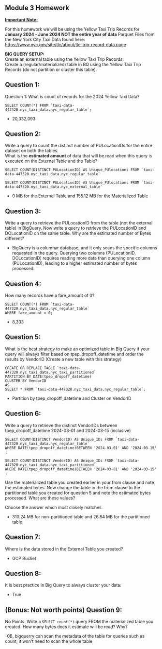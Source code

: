 ## Module 3 Homework

<b><u>Important Note:</b></u> <p> For this homework we will be using the Yellow Taxi Trip Records for **January 2024 - June 2024 NOT the entire year of data** 
Parquet Files from the New York
City Taxi Data found here: </br> https://www.nyc.gov/site/tlc/about/tlc-trip-record-data.page </br>






<b>BIG QUERY SETUP:</b></br>
Create an external table using the Yellow Taxi Trip Records. </br>
Create a (regular/materialized) table in BQ using the Yellow Taxi Trip Records (do not partition or cluster this table). </br>
</p>

## Question 1:
Question 1: What is count of records for the 2024 Yellow Taxi Data?
```
SELECT COUNT(*) FROM `taxi-data-447320.nyc_taxi_data.nyc_regular_table`;
```
- 20,332,093



## Question 2:
Write a query to count the distinct number of PULocationIDs for the entire dataset on both the tables.</br> 
What is the **estimated amount** of data that will be read when this query is executed on the External Table and the Table?

```
SELECT COUNT(DISTINCT PULocationID) AS Unique_PUlocations FROM `taxi-data-447320.nyc_taxi_data.nyc_regular_table` 

SELECT COUNT(DISTINCT PULocationID) AS Unique_PUlocations FROM `taxi-data-447320.nyc_taxi_data.nyc_external_table`

```

- 0 MB for the External Table and 155.12 MB for the Materialized Table


## Question 3:
Write a query to retrieve the PULocationID from the table (not the external table) in BigQuery. Now write a query to retrieve the PULocationID and DOLocationID on the same table. Why are the estimated number of Bytes different?

- BigQuery is a columnar database, and it only scans the specific columns requested in the query. Querying two columns (PULocationID, DOLocationID) requires 
reading more data than querying one column (PULocationID), leading to a higher estimated number of bytes processed.

## Question 4:
How many records have a fare_amount of 0?

``` 
SELECT COUNT(*) FROM `taxi-data-447320.nyc_taxi_data.nyc_regular_table` 
WHERE fare_amount = 0; 
```
- 8,333

## Question 5:
What is the best strategy to make an optimized table in Big Query if your query will always filter based on tpep_dropoff_datetime and order the results by VendorID (Create a new table with this strategy)
``` 
CREATE OR REPLACE TABLE `taxi-data-447320.nyc_taxi_data.nyc_taxi_partitioned`
PARTITION BY DATE(tpep_dropoff_datetime)
CLUSTER BY VendorID
AS
SELECT * FROM `taxi-data-447320.nyc_taxi_data.nyc_regular_table`;
  ```
- Partition by tpep_dropoff_datetime and Cluster on VendorID

## Question 6:
Write a query to retrieve the distinct VendorIDs between tpep_dropoff_datetime
2024-03-01 and 2024-03-15 (inclusive)</br>
```  
SELECT COUNT(DISTINCT VendorID) AS Unique_IDs FROM `taxi-data-447320.nyc_taxi_data.nyc_regular_table`
WHERE DATE(tpep_dropoff_datetime)BETWEEN '2024-03-01' AND '2024-03-15'
;

SELECT COUNT(DISTINCT VendorID) AS Unique_IDs FROM `taxi-data-447320.nyc_taxi_data.nyc_taxi_partitioned`
WHERE DATE(tpep_dropoff_datetime)BETWEEN '2024-03-01' AND '2024-03-15'
;

 ```

Use the materialized table you created earlier in your from clause and note the estimated bytes. Now change the table in the from clause to the partitioned table you created for question 5 and note the estimated bytes processed. What are these values? </br>

Choose the answer which most closely matches.</br> 

- 310.24 MB for non-partitioned table and 26.84 MB for the partitioned table


## Question 7: 
Where is the data stored in the External Table you created?

- GCP Bucket


## Question 8:
It is best practice in Big Query to always cluster your data:
- True


## (Bonus: Not worth points) Question 9:
No Points: Write a `SELECT count(*)` query FROM the materialized table you created. How many bytes does it estimate will be read? Why?

 -0B, bigquerry can scan the metadata of the table for queries such as count, it won't need to scan the whole table

